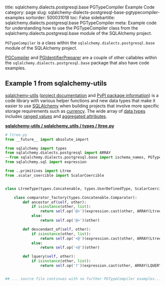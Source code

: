 title: sqlalchemy.dialects.postgresql.base PGTypeCompiler Example Code
category: page
slug: sqlalchemy-dialects-postgresql-base-pgtypecompiler-examples
sortorder: 500031018
toc: False
sidebartitle: sqlalchemy.dialects.postgresql.base PGTypeCompiler
meta: Example code for understanding how to use the PGTypeCompiler class from the sqlalchemy.dialects.postgresql.base module of the SQLAlchemy project.


`PGTypeCompiler` is a class within the `sqlalchemy.dialects.postgresql.base` module of the SQLAlchemy project.

<a href="/sqlalchemy-dialects-postgresql-base-pgcompiler-examples.html">PGCompiler</a>
and
<a href="/sqlalchemy-dialects-postgresql-base-pgidentifierpreparer-examples.html">PGIdentifierPreparer</a>
are a couple of other callables within the `sqlalchemy.dialects.postgresql.base` package that also have code examples.

## Example 1 from sqlalchemy-utils
[sqlalchemy-utils](https://github.com/kvesteri/sqlalchemy-utils)
([project documentation](https://sqlalchemy-utils.readthedocs.io/en/latest/)
and
[PyPI package information](https://pypi.org/project/SQLAlchemy-Utils/))
is a code library with various helper functions and new data types
that make it easier to use [SQLAlchemy](/sqlalchemy.html) when building
projects that involve more specific storage requirements such as
[currency](https://sqlalchemy-utils.readthedocs.io/en/latest/data_types.html#module-sqlalchemy_utils.types.currency).
The wide array of
[data types](https://sqlalchemy-utils.readthedocs.io/en/latest/data_types.html)
includes [ranged values](https://sqlalchemy-utils.readthedocs.io/en/latest/range_data_types.html)
and [aggregated attributes](https://sqlalchemy-utils.readthedocs.io/en/latest/aggregates.html).

[**sqlalchemy-utils / sqlalchemy_utils / types / ltree.py**](https://github.com/kvesteri/sqlalchemy-utils/blob/master/sqlalchemy_utils/types/ltree.py)

```python
# ltree.py
from __future__ import absolute_import

from sqlalchemy import types
from sqlalchemy.dialects.postgresql import ARRAY
~~from sqlalchemy.dialects.postgresql.base import ischema_names, PGTypeCompiler
from sqlalchemy.sql import expression

from ..primitives import Ltree
from .scalar_coercible import ScalarCoercible


class LtreeType(types.Concatenable, types.UserDefinedType, ScalarCoercible):

    class comparator_factory(types.Concatenable.Comparator):
        def ancestor_of(self, other):
            if isinstance(other, list):
                return self.op('@>')(expression.cast(other, ARRAY(LtreeType)))
            else:
                return self.op('@>')(other)

        def descendant_of(self, other):
            if isinstance(other, list):
                return self.op('<@')(expression.cast(other, ARRAY(LtreeType)))
            else:
                return self.op('<@')(other)

        def lquery(self, other):
            if isinstance(other, list):
                return self.op('?')(expression.cast(other, ARRAY(LQUERY)))


## ... source file continues with no further PGTypeCompiler examples...

```


